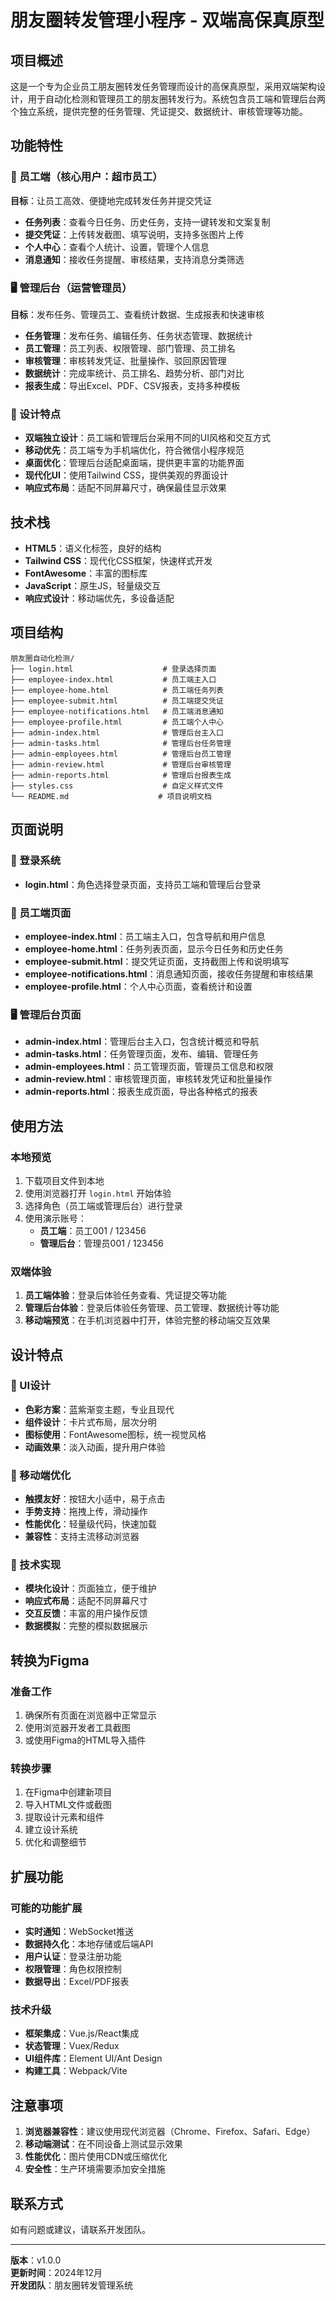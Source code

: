 # 朋友圈转发管理小程序 - 双端高保真原型

## 项目概述

这是一个专为企业员工朋友圈转发任务管理而设计的高保真原型，采用双端架构设计，用于自动化检测和管理员工的朋友圈转发行为。系统包含员工端和管理后台两个独立系统，提供完整的任务管理、凭证提交、数据统计、审核管理等功能。

## 功能特性

### 📱 员工端（核心用户：超市员工）
**目标**：让员工高效、便捷地完成转发任务并提交凭证
- **任务列表**：查看今日任务、历史任务，支持一键转发和文案复制
- **提交凭证**：上传转发截图、填写说明，支持多张图片上传
- **个人中心**：查看个人统计、设置，管理个人信息
- **消息通知**：接收任务提醒、审核结果，支持消息分类筛选

### 🖥️ 管理后台（运营管理员）
**目标**：发布任务、管理员工、查看统计数据、生成报表和快速审核
- **任务管理**：发布任务、编辑任务、任务状态管理、数据统计
- **员工管理**：员工列表、权限管理、部门管理、员工排名
- **审核管理**：审核转发凭证、批量操作、驳回原因管理
- **数据统计**：完成率统计、员工排名、趋势分析、部门对比
- **报表生成**：导出Excel、PDF、CSV报表，支持多种模板

### 🎨 设计特点
- **双端独立设计**：员工端和管理后台采用不同的UI风格和交互方式
- **移动优先**：员工端专为手机端优化，符合微信小程序规范
- **桌面优化**：管理后台适配桌面端，提供更丰富的功能界面
- **现代化UI**：使用Tailwind CSS，提供美观的界面设计
- **响应式布局**：适配不同屏幕尺寸，确保最佳显示效果

## 技术栈

- **HTML5**：语义化标签，良好的结构
- **Tailwind CSS**：现代化CSS框架，快速样式开发
- **FontAwesome**：丰富的图标库
- **JavaScript**：原生JS，轻量级交互
- **响应式设计**：移动端优先，多设备适配

## 项目结构

```
朋友圈自动化检测/
├── login.html                    # 登录选择页面
├── employee-index.html           # 员工端主入口
├── employee-home.html            # 员工端任务列表
├── employee-submit.html          # 员工端提交凭证
├── employee-notifications.html   # 员工端消息通知
├── employee-profile.html         # 员工端个人中心
├── admin-index.html              # 管理后台主入口
├── admin-tasks.html              # 管理后台任务管理
├── admin-employees.html          # 管理后台员工管理
├── admin-review.html             # 管理后台审核管理
├── admin-reports.html            # 管理后台报表生成
├── styles.css                    # 自定义样式文件
└── README.md                    # 项目说明文档
```

## 页面说明

### 🔐 登录系统
- **login.html**：角色选择登录页面，支持员工端和管理后台登录

### 📱 员工端页面
- **employee-index.html**：员工端主入口，包含导航和用户信息
- **employee-home.html**：任务列表页面，显示今日任务和历史任务
- **employee-submit.html**：提交凭证页面，支持截图上传和说明填写
- **employee-notifications.html**：消息通知页面，接收任务提醒和审核结果
- **employee-profile.html**：个人中心页面，查看统计和设置

### 🖥️ 管理后台页面
- **admin-index.html**：管理后台主入口，包含统计概览和导航
- **admin-tasks.html**：任务管理页面，发布、编辑、管理任务
- **admin-employees.html**：员工管理页面，管理员工信息和权限
- **admin-review.html**：审核管理页面，审核转发凭证和批量操作
- **admin-reports.html**：报表生成页面，导出各种格式的报表

## 使用方法

### 本地预览
1. 下载项目文件到本地
2. 使用浏览器打开 `login.html` 开始体验
3. 选择角色（员工端或管理后台）进行登录
4. 使用演示账号：
   - **员工端**：员工001 / 123456
   - **管理后台**：管理员001 / 123456

### 双端体验
1. **员工端体验**：登录后体验任务查看、凭证提交等功能
2. **管理后台体验**：登录后体验任务管理、员工管理、数据统计等功能
3. **移动端预览**：在手机浏览器中打开，体验完整的移动端交互效果

## 设计特点

### 🎨 UI设计
- **色彩方案**：蓝紫渐变主题，专业且现代
- **组件设计**：卡片式布局，层次分明
- **图标使用**：FontAwesome图标，统一视觉风格
- **动画效果**：淡入动画，提升用户体验

### 📱 移动端优化
- **触摸友好**：按钮大小适中，易于点击
- **手势支持**：拖拽上传，滑动操作
- **性能优化**：轻量级代码，快速加载
- **兼容性**：支持主流移动浏览器

### 🔧 技术实现
- **模块化设计**：页面独立，便于维护
- **响应式布局**：适配不同屏幕尺寸
- **交互反馈**：丰富的用户操作反馈
- **数据模拟**：完整的模拟数据展示

## 转换为Figma

### 准备工作
1. 确保所有页面在浏览器中正常显示
2. 使用浏览器开发者工具截图
3. 或使用Figma的HTML导入插件

### 转换步骤
1. 在Figma中创建新项目
2. 导入HTML文件或截图
3. 提取设计元素和组件
4. 建立设计系统
5. 优化和调整细节

## 扩展功能

### 可能的功能扩展
- **实时通知**：WebSocket推送
- **数据持久化**：本地存储或后端API
- **用户认证**：登录注册功能
- **权限管理**：角色权限控制
- **数据导出**：Excel/PDF报表

### 技术升级
- **框架集成**：Vue.js/React集成
- **状态管理**：Vuex/Redux
- **UI组件库**：Element UI/Ant Design
- **构建工具**：Webpack/Vite

## 注意事项

1. **浏览器兼容性**：建议使用现代浏览器（Chrome、Firefox、Safari、Edge）
2. **移动端测试**：在不同设备上测试显示效果
3. **性能优化**：图片使用CDN或压缩优化
4. **安全性**：生产环境需要添加安全措施

## 联系方式

如有问题或建议，请联系开发团队。

---

**版本**：v1.0.0  
**更新时间**：2024年12月  
**开发团队**：朋友圈转发管理系统
